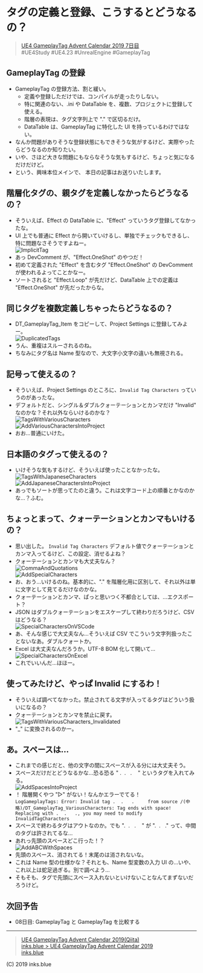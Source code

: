 # タグの定義と登録、こうするとどうなるの？

> [UE4 GameplayTag Advent Calendar 2019 7日目](https://qiita.com/advent-calendar/2019/ue4-gameplaytag)  
>#UE4Study #UE4.23 #UnrealEngine #GameplayTag

## GameplayTag の登録

* GameplayTag の登録方法、割と緩い。
    * 定義や登録しただけでは、コンパイルが走ったりしない。
    * 特に関連のない、.ini や DataTable を、複数、プロジェクトに登録して使える。
    * 階層の表現は、タグ文字列上で "." で区切るだけ。
    * DataTable は、GameplayTag に特化した UI を持っているわけではない。
* なんか問題がありそうな登録状態にもできそうな気がするけど、実際やったらどうなるのか知りたい。
* いや、さほど大きな問題にもならなそうな気もするけど、ちょっと気になるだけだけど。
* という、興味本位メインで、 本日の記事はお送りいたします。

## 階層化タグの、親タグを定義しなかったらどうなるの？

* そういえば、Effect の DataTable に、"Effect" っていうタグ登録してなかったな。
* UI 上でも普通に Effect から開いていけるし、単独でチェックもできるし、特に問題なさそうですよねー。  
![ImplicitTag](./Images/Day07_ImplicitTag.gif)
* あっ DevComment が、"Effect.OneShot" のやつだ！
* 初めて定義された "Effect" を含むタグ "Effect.OneShot" の DevComment が使われるよってことかなー。
* ソートされると "Effect.Loop" が先だけど、DataTable 上での定義は "Effect.OneShot" が先だったからな。

## 同じタグを複数定義しちゃったらどうなるの？

* DT_GameplayTag_Item をコピーして、Project Settings に登録してみよー。  
![DuplicatedTags](./Images/Day07_DuplicatedTags.png)
* うん、重複はスルーされるのね。
* ちなみにタグ名は Name 型なので、大文字小文字の違いも無視される。

## 記号って使えるの？

* そういえば、Project Settings のところに、`Invalid Tag Characters` っていうのがあったな。
* デフォルトだと、シングル＆ダブルクォーテーションとカンマだけ "Invalid" なのかな？それ以外ならいけるのかな？  
![TagsWithVariousCharacters](./Images/Day07_TagsWithVariousCharacters.png)  
![AddVariousCharactersIntoProject](./Images/Day07_AddVariousCharactersIntoProject.gif)
* おお…普通にいけた。

## 日本語のタグって使えるの？

* いけそうな気もするけど、そういえば使ったことなかったな。  
![TagsWithJapaneseCharacters](./Images/Day07_TagsWithJapaneseCharacters.png)  
![AddJapaneseCharactersIntoProject](./Images/Day07_AddJapaneseCharactersIntoProject.png)
* あっでもソートが思ってたのと違う。これは文字コード上の順番とかなのかな…？ふむ。

## ちょっとまって、クォーテーションとカンマもいけるの？

* 思い出した。 `Invalid Tag Characters` デフォルト値でクォーテーションとカンマ入ってるけど、この設定、消せるよね？
* クォーテーションとカンマも大丈夫なん？  
![CommaAndQuotations](./Images/Day07_CommaAndQuotations.png)  
![AddSpecialCharacters](./Images/Day07_AddSpecialCharacters.png)
* お、おう…いけるのね。基本的に、"." を階層化用に区別して、それ以外は単に文字として見てるだけなのかな。
* クォーテーションとカンマ、ぱっと思いつく不都合としては、…エクスポート？
* JSON はダブルクォーテーションをエスケープして終わりだろうけど、CSV はどうなる？  
![SpecialCharactersOnVSCode](./Images/Day07_SpecialCharactersOnVSCode.png)
* あ、そんな感じで大丈夫なん…そういえば CSV でこういう文字列扱ったことないなあ。ダブルクォートか。
* Excel は大丈夫なんだろうか。UTF-8 BOM 化して開いて…  
![SpecialCharactersOnExcel](./Images/Day07_SpecialCharactersOnExcel.png)
* これでいいんだ…ほほー。

## 使ってみたけど、やっぱ Invalid にするわ！

* そういえば調べてなかった。禁止されてる文字が入ってるタグはどういう扱いになるの？
* クォーテーションとカンマを禁止に戻す。  
![TagsWithVariousCharacters_Invalidated](./Images/Day07_TagsWithVariousCharacters_Invalidated.png)
* "_" に変換されるのかー。

## あ。スペースは…

* これまでの感じだと、他の文字の間にスペースが入る分には大丈夫そう。
* スペースだけだとどうなるかな…恐る恐る "&nbsp;.&nbsp;&nbsp;.&nbsp;&nbsp;&nbsp;.&nbsp;&nbsp;&nbsp;&nbsp;" というタグを入れてみる。  
![AddSpacesIntoProject](./Images/Day07_AddSpacesIntoProject.png)
* ！ 階層開くやつ "▷" がない！なんかエラーでてる！  
`LogGameplayTags: Error: Invalid tag .  .   .     from source /(中略)/DT_GameplayTag_VariousCharacters: Tag ends with space! Replacing with .  .   ., you may need to modify InvalidTagCharacters`
* スペースで終わるタグはアウトなのか。でも ".&nbsp;&nbsp;.&nbsp;&nbsp;&nbsp;.&nbsp;&nbsp;&nbsp;&nbsp;" が ".&nbsp;&nbsp;.&nbsp;&nbsp;&nbsp;." って、中間のタグは許されてるな…
* あれっ先頭のスペースどこ行った！？  
![AddABCWithSpaces](./Images/Day07_AddABCWithSpaces.gif)
* 先頭のスペース、消されてる！末尾のは消されないな。
* これは Name 型の仕様かな？それとも、Name 型変数の入力 UI の…いや、これ以上は蛇足過ぎる。別で調べよう…
* そもそも、タグで先頭にスペース入れないといけないことなんてまずないだろうけど。

## 次回予告

* 08日目: GameplayTag と GameplayTag を比較する

---

> [UE4 GameplayTag Advent Calendar 2019(Qiita)](https://qiita.com/advent-calendar/2019/ue4-gameplaytag)  
> [inks.blue > UE4 GameplayTag Advent Calendar 2019](./Index.md)  
> [inks.blue](../../)

(C) 2019 inks.blue
